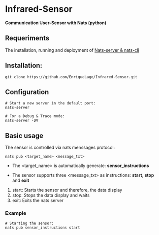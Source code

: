 # Infrared-Sensor
**Communication User-Sensor with Nats (python)**

## Requeriments
The installation, running and deployment of [Nats-server & nats-cli](https://github.com/nats-io)

## Installation:
`git clone https://github.com/EnriqueLago/Infrared-Sensor.git`

## Configuration
```
# Start a new server in the default port:
nats-server

# For a Debug & Trace mode:
nats-server -DV
```
## Basic usage
The sensor is controlled via nats menssages protocol: 

`nats pub <target_name> <message_txt>`

- The <target_name> is automatically generate: **sensor_instructions**
* The sensor supports three <message_txt> as instructions: **start**, **stop** and **exit**
1. start: Starts the sensor and therefore, the data display
2. stop: Stops the data display and waits
3. exit: Exits the nats server

### Example
```
# Starting the sensor:
nats pub sensor_instructions start
```
